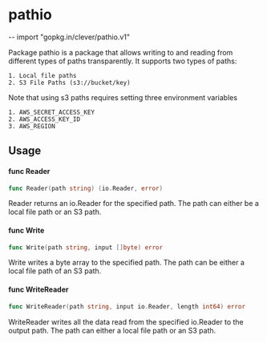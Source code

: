 # pathio
--
    import "gopkg.in/clever/pathio.v1"

Package pathio is a package that allows writing to and reading from different
types of paths transparently. It supports two types of paths:

    1. Local file paths
    2. S3 File Paths (s3://bucket/key)

Note that using s3 paths requires setting three environment variables

    1. AWS_SECRET_ACCESS_KEY
    2. AWS_ACCESS_KEY_ID
    3. AWS_REGION

## Usage

#### func  Reader

```go
func Reader(path string) (io.Reader, error)
```
Reader returns an io.Reader for the specified path. The path can either be a
local file path or an S3 path.

#### func  Write

```go
func Write(path string, input []byte) error
```
Write writes a byte array to the specified path. The path can be either a local
file path of an S3 path.

#### func  WriteReader

```go
func WriteReader(path string, input io.Reader, length int64) error
```
WriteReader writes all the data read from the specified io.Reader to the output
path. The path can either a local file path or an S3 path.
